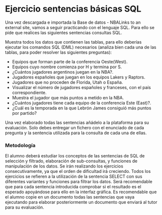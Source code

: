 # Ejercicio sentencias básicas SQL

Una vez descargada e importada la Base de datos - NBALinks to an external site, vamos a seguir practicando con el lenguaje SQL. Para ello se pide que realices las siguientes sentencias consultas SQL.

Muestra todos los datos que contienen las tablas, para ello deberías ejecutar los comandos SQL (DML) necesarios (analiza bien cada una de las tablas, para poder resolver las siguientes preguntas):
- Equipos que forman parte de la conferencia Oeste(West).
- Equipos cuyo nombre comienza por H y termina por S.
- ¿Cuántos jugadores argentinos juegan en la NBA?.
- Jugadores españoles que juegan en los equipos Lakers y Raptors.
- Jugadores que no proceden de Florida, Utah o España.
- Visualizar el número de jugadores españoles y franceses, con el país correspondiente.
- Muestra el jugador que más puntos a metido en la NBA.
- ¿Cuántos jugadores tiene cada equipo de la conferencia Este (East)?.
- ¿Cuál es la temporada en la que Lebrón James consiguió más puntos por partido? 

Una vez elaborado todas las sentencias añádelo a la plataforma para su evaluación. Solo debes entregar un fichero con el enunciado de cada pregunta y la sentencia utilizada para la consulta de cada una de ellas.

### Metodología

El alumno deberá estudiar los conceptos de las sentencias de SQL de selección y filtrado, elaboración de sub-consultas, y funciones de manipulación de los datos.
Se irán realizando los ejercicios consecutivamente, ya que el orden de dificultad irá creciendo. Todos los ejercicios se refieren a la utilización de la sentencia SELECT con sus diferentes variantes y funciones para filtrar los datos.
Será recomendable que para cada sentencia introducida comprobar si el resultado es el esperado apoyándose para ello en la interfaz gráfica.
Es recomendable que el alumno copie en un documento todas las sentencias que vaya ejecutando para elaborar posteriormente un documento que enviará al tutor para su evaluación.
